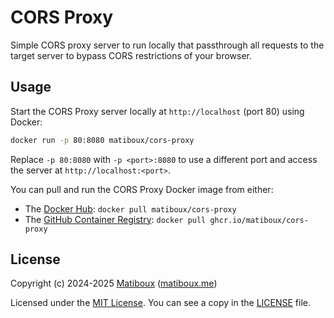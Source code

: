 # CORS Proxy

Simple CORS proxy server to run locally that passthrough all requests to the target server to bypass CORS restrictions of your browser.


## Usage

Start the CORS Proxy server locally at `http://localhost` (port 80) using Docker:

```bash
docker run -p 80:8080 matiboux/cors-proxy
```

Replace `-p 80:8080` with `-p <port>:8080` to use a different port and access the server at `http://localhost:<port>`.

You can pull and run the CORS Proxy Docker image from either:
- The [Docker Hub](https://hub.docker.com/r/matiboux/cors-proxy): `docker pull matiboux/cors-proxy`
- The [GitHub Container Registry](https://github.com/matiboux/cors-proxy/pkgs/container/cors-proxy): `docker pull ghcr.io/matiboux/cors-proxy`


## License

Copyright (c) 2024-2025 [Matiboux](https://github.com/matiboux) ([matiboux.me](https://matiboux.me))

Licensed under the [MIT License](https://opensource.org/license/MIT). You can see a copy in the [LICENSE](LICENSE) file.

